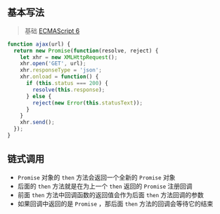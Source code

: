 ## 基本写法

> 基础 [ECMAScript 6](https://es6.ruanyifeng.com/#docs/promise)

``` js
function ajax(url) {
  return new Promise(function(resolve, reject) {
    let xhr = new XMLHttpRequest();
    xhr.open('GET', url);
    xhr.responseType = 'json';
    xhr.onload = function() {
      if (this.status === 200) {
        resolve(this.response);
      } else {
        reject(new Error(this.statusText));
      }
    }
    xhr.send();
  });
}
```

## 链式调用

* `Promise` 对象的 `then` 方法会返回一个全新的 `Promise` 对象
* 后面的 `then` 方法就是在为上一个 `then` 返回的 `Promise` 注册回调
* 前面 `then` 方法中回调函数的返回值会作为后面 `then` 方法回调的参数
* 如果回调中返回的是 `Promise` ，那后面 `then` 方法的回调会等待它的结束
